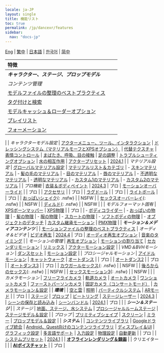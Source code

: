 ```yaml
---
locale: ja-JP
layout: single
title: 機能リスト
toc: true
permalink: /jp/dancexr/features
sidebar:
  nav: "docs-jp"
---
```

[Eng](/dancexr/features) | [繁中](/tw/dancexr/features) | [日本語](/jp/dancexr/features) | [한국어](/kr/dancexr/features) | [简中](/zh/dancexr/features)

| 特徴 |  |  |
| :--- | ---: | ---: |
| ***キャラクター、ステージ、プロップモデル*** 
| *コンテンツ管理*
| [モデルファイルの整理のベストプラクティス](preparecontent#3d-models)
| [タグ付けと検索](features/tagging) 
| [モデルキャッシュ＆ローダーオプション](features/loader_options) 
| [プレイリスト](features/actor_playlist)
| [フォーメーション](features/formation)
|
| *キャラクターモデル設定*
| [アクターメニュー、ツール、インタラクション](features/actor_tools)
| [ドレッシングシステム（マテリアルモーフとXPSオプション）](features/optionals)
| [代替テクスチャ](features/alternative_textures)
| [表情コントロール](features/facial_control)
| [まばたき、呼吸、目の接触](features/eyecontact)
| [足の調整](features/feet_adjustments)
| [トラブルシューティングオプション](features/troubleshooting_options)
| [水の相互作用](features/water_interaction.md)
| [アクタープリセット](features/actor_presets.md) | [2024.1](releases/2024.1.md)
|
| *マテリアル設定*
| [グローバルマテリアル設定](features/material_global.md)
| [マテリアルリスト＆カテゴリ](features/material_settings.md#material-list)
| - [スキンマテリアル](features/material_skin.md)
| - [髪の毛のマテリアル](features/material_hair.md)
| - [目のマテリアル](features/material_eyes.md)
| - [唇のマテリアル](features/material_lips.md)
| - [不透明なマテリアル](features/material_opaque.md)
| - [透明なマテリアル](features/material_transparent.md)
| - [カスタム1のマテリアル](features/material_custom1.md)
| - [カスタム2のマテリアル](features/material_custom1.md)
|
| *プロ機能*
| [衣装＆ボディペイント](features/outfit_body_paint) | [2024.3](releases/2024.3.md) | プロ
| [モーションオーバーライド](features/motion_override) | | プロ |
| [アクセサリ](features/accessory.md) | | プロ |
| [ラグドール](features/ragdoll.md) | | プロ |
| [ライトボール](features/lightball.md) | | プロ |
| [おっぱいシェイク](features/boob_shake_sex_overlay){: .nsfw} | | NSFW |
| [セックスオーバーレイ](features/boob_shake_sex_overlay){: .nsfw} | | NSFW |
| [ディルド](features/dildo){: .nsfw} | | NSFW |
|
| *モデルフォーマット固有*
| [XPSボーンマッパー](features/bone_mapper.md)
| [XPS物理](features/xps_physics) | | プロ |
| - [ボディコライダー](features/xps_body_colliders.md)
| - [おっぱいの物理](features/xps_boobs.md)
| - [髪の物理](features/xps_hair.md)
| - [服の物理](features/xps_cloth.md)
| - [スカートの物理](features/xps_skirt.md)
| - [ソフトボディの物理](features/xps_softbody.md)
| - [オブジェクトのデタッチ](features/xps_detach.md)
| [カスタム継承モーション](features/custom_inherit.md)
| [PMX物理](features/pmx_physics)
|
| ***モーション＆メディアコンテンツ*** |
| [モーションファイルの整理のベストプラクティス](preparecontent#motion-files)
| *オーディオ＆ビデオ*
| [ビデオ再生](features/video_playback) | [2024.4](releases/2024.4.md) | プロ
| [オーディオ再生オプション](features/audio_options)
| [音楽のタイミング](features/music_timing)
|
| *モーションの管理*
| [再生オプション](features/playback_options)
| [モーションの割り当て](features/assign_motion)
| [セカンダリモーション](features/secondary_motion)
| [リミックス](features/remix)
| [アクターモーション設定](features/actor_motion_settings)
|
| *VMD＆BVHモーション*
| [ダンスセット](features/dance_set)
| [モーション設定](features/motion_settings)
|
| *プロシージャルモーション*
| [アイドルモーション](features/idle_motion.md)
| [キャットウォーク](features/catwalk.md)
| [オートダンス](features/autodance) | | プロ |
| [オートダンス2](features/autodance2) | | プロ |
| [オートダンス3](features/autodance3.md) | | プロ |
| [カウガールセックス](features/scg_motion){: .nsfw} | | NSFW |
| [後ろからのセックス](features/sfb_motion){: .nsfw} | | NSFW |
| [セックスモーション3](features/sm3_motion){: .nsfw} | | NSFW |
|
| *カメラモーション*
| [フリーフライカメラ](features/camera)
| [軌道カメラ](features/camera)
| [オートカメラ](features/camera)
| [ワンショットカメラ](features/camera)
| [ファーストパーソンカメラ](features/camera)
| [固定カメラ（コンサートモード）](features/camera)
| [カメラモーション＆設定](features/camera)
|
| ***環境*** |
| [空と雲](features/skymap)
| [照明](features/lighting)
| [パーティクルシステム](features/particles)
| [ARモード](features/ar_mode) | | プロ |
| [ステージ](features/stages)
| [プロップ](features/props)
| [ビートリング](features/beats_ring.md)
| [ステージレーザー](features/laser.md) | [2024.3](releases/2024.3.md) |
| [シーンの保存と読み込み](features/save_scene.md)
| [シーンバンドル](features/scene_bundle.md) | [2024.1](releases/2024.1.md) | プロ |
|
| ***シーン＆ステージ*** |
| *ステージ*
| [地面、ステージ、水システム](features/ground)
| [プロシージャルルームステージ](features/room_stage)
| [ステージモデル＆設定](features/stages)
|
| *プロップ*
| [プリミティブシェイプ](features/primitive_shapes)
| [スクリーン](features/screen.md)
| [ミラー](features/mirror.md)
| [プロップモデル＆設定](features/props.md)
|
| ***システム*** |
| [コンテンツライブラリ](preparecontent)
| [Googleドライブ統合](features/googledrive)
| [Android、Quest向けのコンテンツライブラリ](content_android_quest)
| [ディスプレイ＆UI](features/display_settings)
| [グラフィック設定](features/graphics)
| [多言語サポート](features/languages.md)
| [入力設定](features/controls)
| [物理設定](features/system_physics)
| [自動更新](features/autoupdate) | | プロ |
| [システムプリセット](features/system_presets.md) | [2024.1](releases/2024.1.md)
|
| [**オフラインレンダリング＆録画**](creator.md) | | クリエイター |
|
| [**AIボイスチャット**](ai_chat) | | プロ |